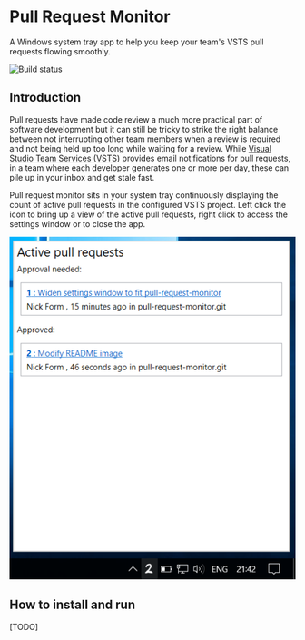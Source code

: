 # Pull Request Monitor

A Windows system tray app to help you keep your team's VSTS pull requests flowing smoothly.

![Build status](https://pullrequestmonitor.visualstudio.com/_apis/public/build/definitions/e9823718-6c7d-4fff-af9d-1efb5e4f14a9/1/badge)

## Introduction

Pull requests have made code review a much more practical part of software development but it can still be tricky to strike the right balance between not interrupting other team members when a review is required and not being held up too long while waiting for a review. While [Visual Studio Team Services (VSTS)](https://www.visualstudio.com/team-services/) provides email notifications for pull requests, in a team where each developer generates one or more per day, these can pile up in your inbox and get stale fast.

Pull request monitor sits in your system tray continuously displaying the count of active pull requests in the configured VSTS project. Left click the icon to bring up a view of the active pull requests, right click to access the settings window or to close the app.

![Pull request monitor screenshot](PullRequestMonitor.png)

## How to install and run

[TODO]
